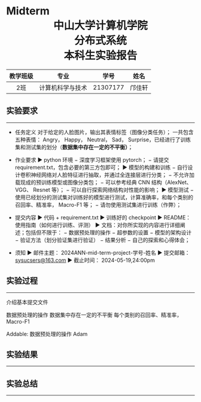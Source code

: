 Midterm<center>中山大学计算机学院  
分布式系统  
本科生实验报告</center>
=====

教学班级|专业|学号|姓名
:-:|:-:|:-:|:-:
2班|计算机科学与技术|21307177|邝佳轩

## 实验要求
---

+ 任务定义
对于给定的人脸图片，输出其表情标签（图像分类任务）；
一共包含五种表情： Angry， Happy， Neutral， Sad， Surprise，已经进行了训练集和测试集的划分（**数据集中存在一定的不平衡）**；

+ 作业要求
▶ python 环境
− 深度学习框架使用 pytorch；
− 请提交 requirement.txt，包含必要的第三方包即可；
▶ 模型的构建和训练
− 自行设计卷积神经网络对人脸特征进行抽取，并通过全连接层进行分类；
− 不允许加载现成的预训练模型或图像分类包；
− 可以参考经典 CNN 结构（AlexNet、 VGG、 Resnet 等）；
− 可以自行探索网络结构对性能的影响；
▶ 模型测试
− 使用已经划分的测试集对训练好的模型进行测试，计算准确率，和每个类别的召回率、精准率， Macro-F1 等；
− 请勿使用测试集进行训练（作弊）；

+ 提交内容
▶ 代码 + requirement.txt
▶ 训练好的 checkpoint
▶ README：使用指南（如何进行训练、评测）
▶ 文档：对你所实现的内容进行详细阐述；包括但不限于：
− 数据预处理的操作
− 超参数的设置
− 模型的架构设计
− 验证方法（划分验证集进行验证）
− 结果分析
− 自己的探索和心得体会；

+ 须知
▶ 邮件主题： 2024ANN-mid-term-project-学号-姓名
▶ 提交邮箱： sysucsers@163.com
▶ 截止时间： 2024-05-19,24:00pm

## 实验过程
---

介绍基本提交文件

数据预处理的操作
数据集中存在一定的不平衡
每个类别的召回率、精准率， Macro-F1

Addable:
数据预处理的操作
Adam

## 实验结果
---



## 实验总结
---

